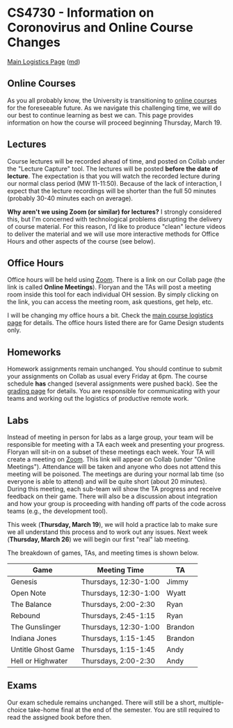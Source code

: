CS4730 - Information on Coronovirus and Online Course Changes
===============================

[Main Logistics Page](index.html) ([md](index.md))

<a name="introduction"></a>Online Courses
---------------------------------------

As you all probably know, the University is transitioning to [online courses](https://www.virginia.edu/coronavirus/faq#students) for the foreseeable future. As we navigate this challenging time, we will do our best to continue learning as best we can. This page provides information on how the course will proceed beginning Thursday, March 19.

<a name="lectures"></a>Lectures
---------------------------------------

Course lectures will be recorded ahead of time, and posted on Collab under the "Lecture Capture" tool. The lectures will be posted **before the date of lecture**. The expectation is that you will watch the recorded lecture during our normal class period (MW 11-11:50). Because of the lack of interaction, I expect that the lecture recordings will be shorter than the full 50 minutes (probably 30-40 minutes each on average).

**Why aren't we using Zoom (or similar) for lectures?** I strongly considered this, but I'm concerned with technological problems disrupting the delivery of course material. For this reason, I'd like to produce "clean" lecture videos to deliver the material and we will use more interactive methods for Office Hours and other aspects of the course (see below).


<a name="oh"></a>Office Hours
---------------------------------------

Office hours will be held using [Zoom](https://zoom.us/). There is a link on our Collab page (the link is called **Online Meetings**). Floryan and the TAs will post a meeting room inside this tool for each individual OH session. By simply clicking on the link, you can access the meeting room, ask questions, get help, etc.

I will be changing my office hours a bit. Check the [main course logistics page](index.html) for details. The office hours listed there are for Game Design students only.

<a name="hw"></a>Homeworks
---------------------------------------

Homework assignments remain unchanged. You should continue to submit your assignments on Collab as usual every Friday at 6pm. The course schedule **has** changed (several assignments were pushed back). See the [grading page](grading.html) for details. You are responsible for communicating with your teams and working out the logistics of productive remote work. 

<a name="labs"></a>Labs
---------------------------------------

Instead of meeting in person for labs as a large group, your team will be responsible for meeting with a TA each week and presenting your progress. Floryan will sit-in on a subset of these meetings each week. Your TA will create a meeting on [Zoom](https://zoom.us/). This link will appear on Collab (under "Online Meetings"). Attendance will be taken and anyone who does not attend this meeting will be poisoned. The meetings are during your normal lab time (so everyone is able to attend) and will be quite short (about 20 minutes). During this meeting, each sub-team will show the TA progress and receive feedback on their game. There will also be a discussion about integration and how your group is proceeding with handing off parts of the code across teams (e.g., the development tool).

This week (**Thursday, March 19**), we will hold a practice lab to make sure we all understand this process and to work out any issues. Next week (**Thursday, March 26**) we will begin our first "real" lab meeting.

The breakdown of games, TAs, and meeting times is shown below.

| Game 	| Meeting Time | TA |
|---	|---	|---	|
| Genesis | Thursdays, 12:30-1:00 | Jimmy |
| Open Note | Thursdays, 12:30-1:00 | Wyatt |
| The Balance | Thursdays, 2:00-2:30 | Ryan |
| Rebound | Thursdays, 2:45-1:15 | Ryan |
| The Gunslinger | Thursdays, 12:30-1:00 | Brandon |
| Indiana Jones | Thursdays, 1:15-1:45 | Brandon |
| Untitle Ghost Game | Thursdays, 1:15-1:45 | Andy |
| Hell or Highwater | Thursdays, 2:00-2:30 | Andy |

<a name="exams"></a>Exams
---------------------------------------

Our exam schedule remains unchanged. There will still be a short, multiple-choice take-home final at the end of the semester. You are still required to read the assigned book before then.
